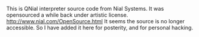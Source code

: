 This is QNial interpreter source code from Nial Systems.
It was opensourced a while back under artistic license.
http://www.nial.com/OpenSource.html
It seems the source is no longer accessible. So I have
added it here for posterity, and for personal hacking.
